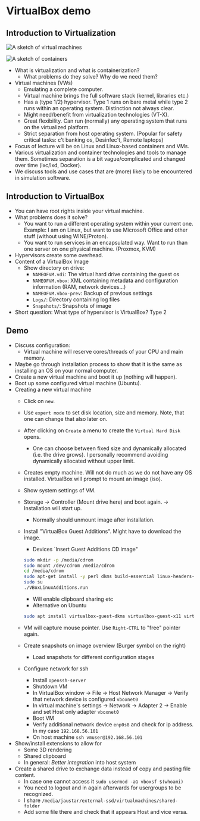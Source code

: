 # VirtualBox demo

## Introduction to Virtualization

![A sketch of virtual machines](./material/figs/virtualmachine-sketch.png)

![A sketch of containers](./material/figs/container-sketch.png)

- What is virtualization and what is containerization?
    - What problems do they solve? Why do we need them?
- Virtual machines (VWs)
    - Emulating a complete computer.
    - Virtual machine brings the full software stack (kernel, libraries etc.)
    - Has a (type 1/2) hypervisor. Type 1 runs on bare metal while type 2 runs within an operating system. Distinction not always clear.
    - Might need/benefit from virtualization technologies (VT-X).
    - Great flexibility. Can run (normally) any operating system that runs on the virtualized platform.
    - Strict separation from host operating system. (Popular for safety critical tasks: c't banking os, Desinfec't, Remote laptops)
- Focus of lecture will be on Linux and Linux-based containers and VMs.
- Various virtualization and container technologies and tools to manage them. Sometimes separation is a bit vague/complicated and changed over time (lxc/lxd, Docker).
- We discuss tools and use cases that are (more) likely to be encountered in simulation software.

## Introduction to VirtualBox

- You can have root rights inside your virtual machine.
- What problems does it solve?
    - You want to run a different operating system within your current one. Example: I am on Linux, but want to use Microsoft Office and other stuff (without using WINE/Proton).
    - You want to run services in an encapsulated way. Want to run than one server on one physical machine. (Proxmox, KVM)
- Hypervisors create some overhead.
- Content of a VirtualBox Image
    - Show directory on drive:
        - `NAMEOFVM.vdi`: The virtual hard drive containing the guest os
        - `NAMEOFVM.vbox`: XML containing metadata and configuration information (RAM, network devices...)
        - `NAMEOFVM.vbox-prev`: Backup of previous settings
        - `Logs/`: Directory containing log files
        - `Snapshots/`: Snapshots of image
- Short question: What type of hypervisor is VirtualBox? Type 2

## Demo

- Discuss configuration:
    - Virtual machine will reserve cores/threads of your CPU and main memory.
- Maybe go through installation process to show that it is the same as installing an OS on your normal computer.
- Create a new virtual machine and boot it up (nothing will happen).
- Boot up some configured virtual machine (Ubuntu).
- Creating a new virtual machine
    - Click on `new`.
    - Use `expert mode` to set disk location, size and memory. Note, that one can change that also later on.
    - After clicking on `Create` a menu to create the `Virtual Hard Disk` opens.
        - One can choose between fixed size and dynamically allocated (i.e. the drive grows). I personally recommend avoiding dynamically allocated without upper limit.
    - Creates empty machine. Will not do much as we do not have any OS installed. VirtualBox will prompt to mount an image (iso).
    - Show system settings of VM.
    - Storage -> Controller (Mount drive here) and boot again. -> Installation will start up.
        - Normally should unmount image after installation.
    - Install "VirtualBox Guest Additions". Might have to download the image.
        - Devices `Insert Guest Additions CD image"

        ```bash
        sudo mkdir -p /media/cdrom
        sudo mount /dev/cdrom /media/cdrom
        cd /media/cdrom
        sudo apt-get install -y perl dkms build-essential linux-headers-generic linux-headers-$(uname -r)
        sudo su
        ./VBoxLinuxAdditions.run
        ```

        - Will enable clipboard sharing etc
        - Alternative on Ubuntu

        ```bash
        sudo apt install virtualbox-guest-dkms virtualbox-guest-x11 virtualbox-guest-utils
        ```

    - VM will capture mouse pointer. Use `Right-CTRL` to "free" pointer again.
    - Create snapshots on image overview (Burger symbol on the right)
        - Load snapshots for different configuration stages
    - Configure network for ssh
        - Install `openssh-server`
        - Shutdown VM
        - In VirtualBox window -> File -> Host Network Manager -> Verify that network device is configured `vboxnet0`
        - In virtual machine's settings -> Network -> Adapter 2 -> Enable and set Host only adapter `vboxnet0`
        - Boot VM
        - Verify additional network device `enp0s8` and check for ip address. In my case `192.168.56.101`
        - On host machine `ssh vmuser@192.168.56.101`
- Show/install extensions to allow for
    - Some 3D rendering
    - Shared clipboard
    - In general: *Better integration* into host system
- Create a shared drive to exchange data instead of copy and pasting file content.
    - In case one cannot access it `sudo usermod -aG vboxsf $(whoami)`
    - You need to logout and in again afterwards for usergroups to be recognized.
    - I share `/media/jaustar/external-ssd/virtualmachines/shared-folder`
    - Add some file there and check that it appears Host and vice versa.
